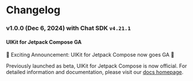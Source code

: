 # Changelog

### v1.0.0 (Dec 6, 2024) with Chat SDK `v4.21.1`
#### UIKit for Jetpack Compose GA
🎉 Exciting Announcement: UIKit for Jetpack Compose now goes GA 🎉<p>
Previously launched as beta, UIKit for Jetpack Compose is now official.
For detailed information and documentation, please visit our [docs homepage](https://sendbird.com/docs/chat/uikit/v3/jetpack-compose/overview).
